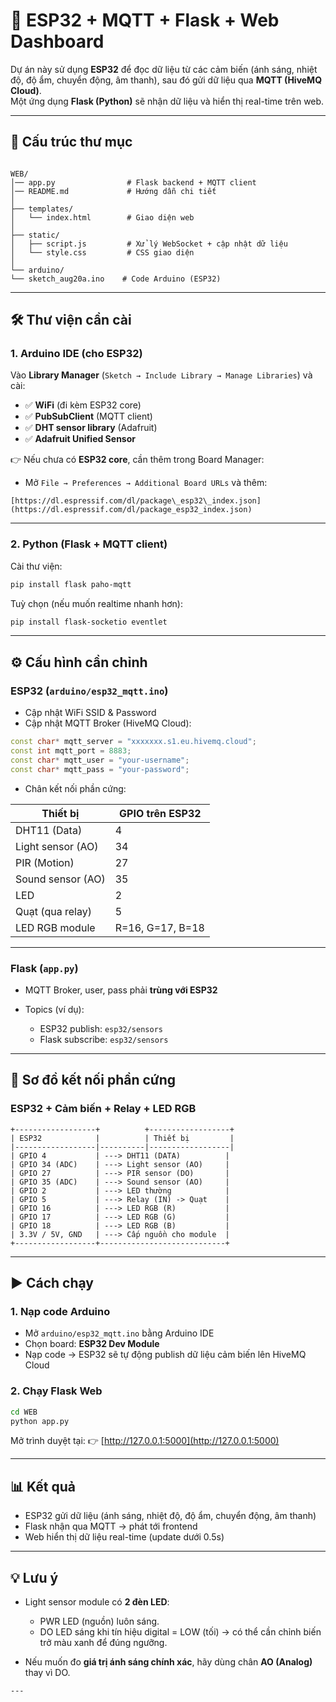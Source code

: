 # 🚀 ESP32 + MQTT + Flask + Web Dashboard

Dự án này sử dụng **ESP32** để đọc dữ liệu từ các cảm biến (ánh sáng, nhiệt độ, độ ẩm, chuyển động, âm thanh), sau đó gửi dữ liệu qua **MQTT (HiveMQ Cloud)**.  
Một ứng dụng **Flask (Python)** sẽ nhận dữ liệu và hiển thị real-time trên web.

---

## 📂 Cấu trúc thư mục

```

WEB/
│── app.py                # Flask backend + MQTT client
│── README.md             # Hướng dẫn chi tiết
│
├── templates/
│   └── index.html        # Giao diện web
│
├── static/
│   ├── script.js         # Xử lý WebSocket + cập nhật dữ liệu
│   └── style.css         # CSS giao diện
│
└── arduino/
└── sketch_aug20a.ino    # Code Arduino (ESP32)

```
---
## 🛠️ Thư viện cần cài

### 1. Arduino IDE (cho ESP32)
Vào **Library Manager** (`Sketch → Include Library → Manage Libraries`) và cài:  
- ✅ **WiFi** (đi kèm ESP32 core)  
- ✅ **PubSubClient** (MQTT client)  
- ✅ **DHT sensor library** (Adafruit)  
- ✅ **Adafruit Unified Sensor**  

👉 Nếu chưa có **ESP32 core**, cần thêm trong Board Manager:  
- Mở `File → Preferences → Additional Board URLs` và thêm:  
```
[https://dl.espressif.com/dl/package\_esp32\_index.json](https://dl.espressif.com/dl/package_esp32_index.json)

````
---

### 2. Python (Flask + MQTT client)
Cài thư viện:  
```bash
pip install flask paho-mqtt
````

Tuỳ chọn (nếu muốn realtime nhanh hơn):

```bash
pip install flask-socketio eventlet
```
---
## ⚙️ Cấu hình cần chỉnh

### ESP32 (`arduino/esp32_mqtt.ino`)

* Cập nhật WiFi SSID & Password
* Cập nhật MQTT Broker (HiveMQ Cloud):

```cpp
const char* mqtt_server = "xxxxxxx.s1.eu.hivemq.cloud";
const int mqtt_port = 8883;
const char* mqtt_user = "your-username";
const char* mqtt_pass = "your-password";
```

* Chân kết nối phần cứng:

| Thiết bị          | GPIO trên ESP32  |
| ----------------- | ---------------- |
| DHT11 (Data)      | 4                |
| Light sensor (AO) | 34               |
| PIR (Motion)      | 27               |
| Sound sensor (AO) | 35               |
| LED               | 2                |
| Quạt (qua relay)  | 5                |
| LED RGB module    | R=16, G=17, B=18 |

---

### Flask (`app.py`)

* MQTT Broker, user, pass phải **trùng với ESP32**
* Topics (ví dụ):

  * ESP32 publish: `esp32/sensors`
  * Flask subscribe: `esp32/sensors`

---

## 🔌 Sơ đồ kết nối phần cứng

### ESP32 + Cảm biến + Relay + LED RGB

```
+------------------+          +------------------+
| ESP32            |          | Thiết bị         |
|------------------|----------|------------------|
| GPIO 4           | ---> DHT11 (DATA)          |
| GPIO 34 (ADC)    | ---> Light sensor (AO)     |
| GPIO 27          | ---> PIR sensor (DO)       |
| GPIO 35 (ADC)    | ---> Sound sensor (AO)     |
| GPIO 2           | ---> LED thường            |
| GPIO 5           | ---> Relay (IN) -> Quạt    |
| GPIO 16          | ---> LED RGB (R)           |
| GPIO 17          | ---> LED RGB (G)           |
| GPIO 18          | ---> LED RGB (B)           |
| 3.3V / 5V, GND   | ---> Cấp nguồn cho module  |
+------------------+----------------------------+
```

---

## ▶️ Cách chạy

### 1. Nạp code Arduino

* Mở `arduino/esp32_mqtt.ino` bằng Arduino IDE
* Chọn board: **ESP32 Dev Module**
* Nạp code → ESP32 sẽ tự động publish dữ liệu cảm biến lên HiveMQ Cloud

### 2. Chạy Flask Web

```bash
cd WEB
python app.py
```

Mở trình duyệt tại:
👉 [http://127.0.0.1:5000](http://127.0.0.1:5000)

---

## 📊 Kết quả

* ESP32 gửi dữ liệu (ánh sáng, nhiệt độ, độ ẩm, chuyển động, âm thanh)
* Flask nhận qua MQTT → phát tới frontend
* Web hiển thị dữ liệu real-time (update dưới 0.5s)

---

## 💡 Lưu ý

* Light sensor module có **2 đèn LED**:

  * PWR LED (nguồn) luôn sáng.
  * DO LED sáng khi tín hiệu digital = LOW (tối) → có thể cần chỉnh biến trở màu xanh để đúng ngưỡng.
* Nếu muốn đo **giá trị ánh sáng chính xác**, hãy dùng chân **AO (Analog)** thay vì DO.

```
---